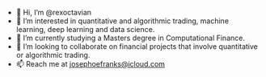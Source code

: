 - 👋 Hi, I’m @rexoctavian
- 👀 I’m interested in quantitative and algorithmic trading, machine learning, deep learning and data science.
- 🌱 I’m currently studying a Masters degree in Computational Finance.
- 💞️ I’m looking to collaborate on financial projects that involve quantitative or algorithmic trading.
- 📫 Reach me at josephoefranks@icloud.com

<!---
rexoctavian/rexoctavian is a ✨ special ✨ repository because its `README.md` (this file) appears on your GitHub profile.
You can click the Preview link to take a look at your changes.
--->
